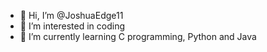 - 👋 Hi, I’m @JoshuaEdge11
- 👀 I’m interested in coding
- 🌱 I’m currently learning C programming, Python and Java



<!---
JoshuaEdge11/JoshuaEdge11 is a ✨ special ✨ repository because its `README.md` (this file) appears on your GitHub profile.
You can click the Preview link to take a look at your changes.
--->
